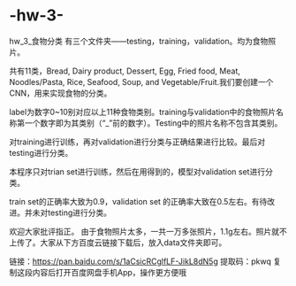 # -hw-3-
hw_3_食物分类
有三个文件夹——testing，training，validation。均为食物照片。

共有11类，Bread, Dairy product, Dessert, Egg, Fried food, Meat, Noodles/Pasta, Rice, Seafood, Soup, and Vegetable/Fruit.我们要创建一个CNN，用来实现食物的分类。

label为数字0~10别对应以上11种食物类别。training与validation中的食物照片名称第一个数字即为其类别（“_”前的数字）。Testing中的照片名称不包含其类别。

对training进行训练，再对validation进行分类与正确结果进行比较。最后对testing进行分类。

本程序只对trian set进行训练，然后在用得到的，模型对validation set进行分类。

train set的正确率大致为0.9，validation set 的正确率大致在0.5左右。有待改进。并未对testing进行分类。

欢迎大家批评指正。
由于食物照片太多，一共一万多张照片，1.1g左右。照片就不上传了。大家从下方百度云链接下载后，放入data文件夹即可。

链接：https://pan.baidu.com/s/1aCsicRCglfLF-JikL8dN5g 
提取码：pkwq 
复制这段内容后打开百度网盘手机App，操作更方便哦
